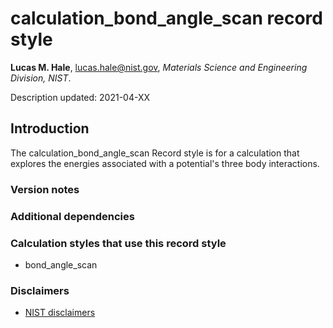 # calculation_bond_angle_scan record style

**Lucas M. Hale**, [lucas.hale@nist.gov](mailto:lucas.hale@nist.gov?Subject=ipr-demo), *Materials Science and Engineering Division, NIST*.

Description updated: 2021-04-XX

## Introduction

The calculation_bond_angle_scan Record style is for a calculation that explores the energies associated with a potential's three body interactions.

### Version notes

### Additional dependencies

### Calculation styles that use this record style

- bond_angle_scan

### Disclaimers

- [NIST disclaimers](http://www.nist.gov/public_affairs/disclaimer.cfm)

